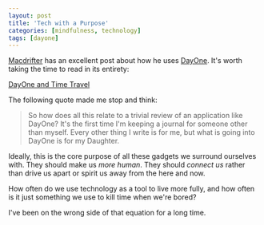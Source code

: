 ```yaml
---
layout: post
title: 'Tech with a Purpose'
categories: [mindfulness, technology]
tags: [dayone]
---
```

[Macdrifter][1] has an excellent post about how he uses [DayOne][2]. It's worth taking the time to read in its entirety:

   [1]: http://macdrifter.com
   [2]: http://dayoneapp.com/

[DayOne and Time Travel][3]

   [3]: http://www.macdrifter.com/2012/02/dayone-and-time-travel/

The following quote made me stop and think:

> So how does all this relate to a trivial review of an application like DayOne? It's the first time I'm keeping a journal for someone other than myself. Every other thing I write is for me, but what is going into DayOne is for my Daughter.

Ideally, this is the core purpose of all these gadgets we surround ourselves with. They should make us _more human_. They should _connect us_ rather than drive us apart or spirit us away from the here and now.

How often do we use technology as a tool to live more fully, and how often is it just something we use to kill time when we're bored?

I've been on the wrong side of that equation for a long time.